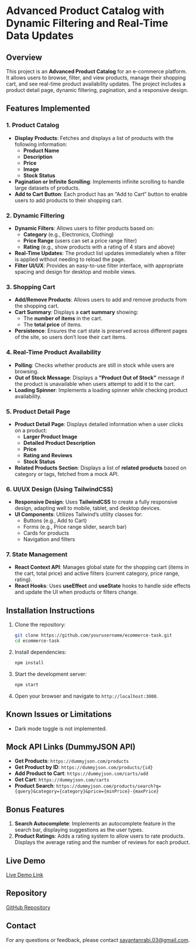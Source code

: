 # Advanced Product Catalog with Dynamic Filtering and Real-Time Data Updates

## Overview

This project is an **Advanced Product Catalog** for an e-commerce platform. It allows users to browse, filter, and view products, manage their shopping cart, and see real-time product availability updates. The project includes a product detail page, dynamic filtering, pagination, and a responsive design.

## Features Implemented

### 1. Product Catalog

- **Display Products**: Fetches and displays a list of products with the following information:
    - **Product Name**
    - **Description**
    - **Price**
    - **Image**
    - **Stock Status**
- **Pagination or Infinite Scrolling**: Implements infinite scrolling to handle large datasets of products.
- **Add to Cart Button**: Each product has an “Add to Cart” button to enable users to add products to their shopping cart.

### 2. Dynamic Filtering

- **Dynamic Filters**: Allows users to filter products based on:
    - **Category** (e.g., Electronics, Clothing)
    - **Price Range** (users can set a price range filter)
    - **Rating** (e.g., show products with a rating of 4 stars and above)
- **Real-Time Updates**: The product list updates immediately when a filter is applied without needing to reload the page.
- **Filter UI/UX**: Provides an easy-to-use filter interface, with appropriate spacing and design for desktop and mobile views.

### 3. Shopping Cart

- **Add/Remove Products**: Allows users to add and remove products from the shopping cart.
- **Cart Summary**: Displays a **cart summary** showing:
    - The **number of items** in the cart.
    - The **total price** of items.
- **Persistence**: Ensures the cart state is preserved across different pages of the site, so users don’t lose their cart items.

### 4. Real-Time Product Availability

- **Polling**: Checks whether products are still in stock while users are browsing.
- **Out of Stock Message**: Displays a **"Product Out of Stock"** message if the product is unavailable when users attempt to add it to the cart.
- **Loading Spinner**: Implements a loading spinner while checking product availability.

### 5. Product Detail Page

- **Product Detail Page**: Displays detailed information when a user clicks on a product:
    - **Larger Product Image**
    - **Detailed Product Description**
    - **Price**
    - **Rating and Reviews**
    - **Stock Status**
- **Related Products Section**: Displays a list of **related products** based on category or tags, fetched from a mock API.

### 6. UI/UX Design (Using TailwindCSS)

- **Responsive Design**: Uses **TailwindCSS** to create a fully responsive design, adapting well to mobile, tablet, and desktop devices.
- **UI Components**: Utilizes Tailwind’s utility classes for:
    - Buttons (e.g., Add to Cart)
    - Forms (e.g., Price range slider, search bar)
    - Cards for products
    - Navigation and filters

### 7. State Management

- **React Context API**: Manages global state for the shopping cart (items in the cart, total price) and active filters (current category, price range, rating).
- **React Hooks**: Uses **useEffect** and **useState** hooks to handle side effects and update the UI when products or filters change.

## Installation Instructions

1. Clone the repository:
     ```sh
     git clone https://github.com/yourusername/ecommerce-task.git
     cd ecommerce-task
     ```

2. Install dependencies:
     ```sh
     npm install
     ```

3. Start the development server:
     ```sh
     npm start
     ```

4. Open your browser and navigate to `http://localhost:3000`.

## Known Issues or Limitations

- Dark mode toggle is not implemented.

## Mock API Links (DummyJSON API)

- **Get Products**: `https://dummyjson.com/products`
- **Get Product by ID**: `https://dummyjson.com/products/{id}`
- **Add Product to Cart**: `https://dummyjson.com/carts/add`
- **Get Cart**: `https://dummyjson.com/carts`
- **Product Search**: `https://dummyjson.com/products/search?q={query}&category={category}&price={minPrice}-{maxPrice}`

## Bonus Features

1. **Search Autocomplete**: Implements an autocomplete feature in the search bar, displaying suggestions as the user types.
2. **Product Ratings**: Adds a rating system to allow users to rate products. Displays the average rating and the number of reviews for each product.

## Live Demo

[Live Demo Link](https://shop-smart-task.netlify.app/)

## Repository

[GitHub Repository](https://github.com/sayu1803/Advanced-Product-Catalog)

## Contact

For any questions or feedback, please contact [sayantanrabi.03@gmail.com](mailto:sayantanrabi.03@gmail.com).
